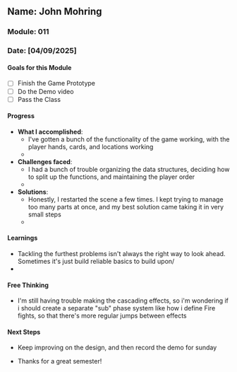 <!-- Markdown Docs: https://docs.github.com/en/get-started/writing-on-github/getting-started-with-writing-and-formatting-on-github/basic-writing-and-formatting-syntax -->
## Name: John Mohring
### Module: 011

<!-- Repeat the below as needed-->
### Date: [04/09/2025]

#### Goals for this Module

- [ ] Finish the Game Prototype
- [ ] Do the Demo video
- [ ] Pass the Class

#### Progress
- **What I accomplished**:
  - I've gotten a bunch of the functionality of the game working, with the player hands, cards, and locations working
  -  
- **Challenges faced**:
  - I had a bunch of trouble organizing the data structures, deciding how to split up the functions, and maintaining the player order
  -  <!--Your entry here or N/A if not applicable for this entry-->
- **Solutions**:
  - Honestly, I restarted the scene a few times. I kept trying to manage too many parts at once, and my best solution came taking it in very small steps
  -  <!--Your entry here or N/A if not applicable for this entry-->

#### Learnings
- Tackling the furthest problems isn't always the right way to look ahead. Sometimes it's just build reliable basics to build upon/
-  <!--Your entry here or N/A if not applicable for this entry-->

#### Free Thinking
- I'm still having trouble making the cascading effects, so i'm wondering if i should create a separate "sub" phase system like how i define Fire fights, so that there's more regular jumps between effects

#### Next Steps
- Keep improving on the design, and then record the demo for sunday

- Thanks for a great semester!
